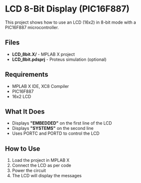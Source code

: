 # LCD 8-Bit Display (PIC16F887)

This project shows how to use an LCD (16x2) in 8-bit mode with a PIC16F887 microcontroller.

## Files
- **LCD_8bit.X/** - MPLAB X project
- **LCD_8bit.pdsprj** - Proteus simulation (optional)

## Requirements
- MPLAB X IDE, XC8 Compiler
- PIC16F887
- 16x2 LCD

## What It Does
- Displays **"EMBEDDED"** on the first line of the LCD
- Displays **"SYSTEMS"** on the second line
- Uses PORTC and PORTD to control the LCD

## How to Use
1. Load the project in MPLAB X
2. Connect the LCD as per code
3. Power the circuit
4. The LCD will display the messages

